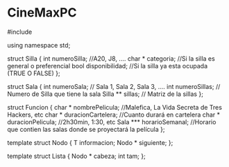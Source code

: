 # CineMaxPC

#include <iostream>

using namespace std;

struct Silla
{
    int numeroSilla; //A20, J8, ....
    char * categoria; //Si la silla es general o preferencial
    bool disponibilidad;  //Si la silla ya esta ocupada (TRUE O FALSE)
};

struct Sala
{
    int numeroSala; // Sala 1, Sala 2, Sala 3, ....
    int numeroSillas; // Numero de Silla que tiene la sala
    Silla ** sillas; // Matriz de la sillas 
};

struct Funcion
{
    char * nombrePelicula; //Malefica, La Vida Secreta de Tres Hackers, etc 
    char * duracionCartelera; //Cuanto durará en cartelera
    char * duracionPelicula; //2h30min, 1:30, etc
    Sala *** horarioSemanal; //Horario que contien las salas donde se proyectará la película 
};

template <typename T>
struct Nodo
{
    T informacion;
    Nodo <T> * siguiente; 
};
    
template <typeName T>
struct Lista 
{
    Nodo <T> * cabeza;
    int tam; 
};
